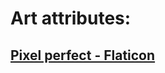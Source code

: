 # Art attributes:
## <a href="https://www.flaticon.com/authors/pixel-perfect">Pixel perfect - Flaticon</a>